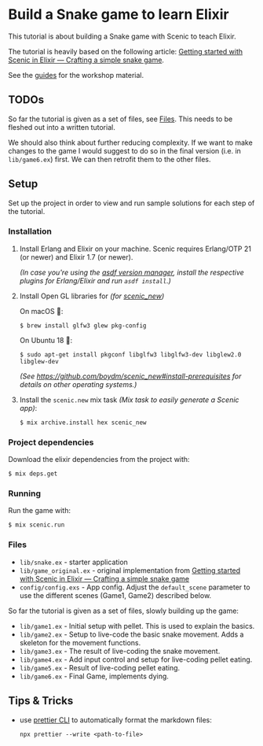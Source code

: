 # Build a Snake game to learn Elixir

This tutorial is about building a Snake game with Scenic to teach Elixir.

The tutorial is heavily based on the following article: [Getting started with Scenic in Elixir — Crafting a simple snake game].

See the [guides](./docs/GUIDES.md) for the workshop material.

## TODOs

So far the tutorial is given as a set of files, see [Files](#files). This needs to be fleshed out into a written tutorial.

We should also think about further reducing complexity. If we want to make changes to the game I would suggest to do so in the final version (i.e. in `lib/game6.ex`) first. We can then retrofit them to the other files.

## Setup

Set up the project in order to view and run sample solutions for each step of the tutorial.

### Installation

1.  Install Erlang and Elixir on your machine. Scenic requires Erlang/OTP 21 (or newer) and Elixir 1.7 (or newer).

    _(In case you're using the [asdf version manager](https://github.com/asdf-vm/asdf), install the respective plugins for Erlang/Elixir and run `asdf install`.)_

1.  Install Open GL libraries for _(for [scenic_new](https://github.com/boydm/scenic_new))_

    On macOS 🍏:

        $ brew install glfw3 glew pkg-config

    On Ubuntu 18 🐧:

        $ sudo apt-get install pkgconf libglfw3 libglfw3-dev libglew2.0 libglew-dev

    _(See https://github.com/boydm/scenic_new#install-prerequisites for details on other operating systems.)_

1.  Install the `scenic.new` mix task _(Mix task to easily generate a Scenic app)_:

        $ mix archive.install hex scenic_new

### Project dependencies

Download the elixir dependencies from the project with:

    $ mix deps.get

### Running

Run the game with:

    $ mix scenic.run

### Files

- `lib/snake.ex` - starter application
- `lib/game_original.ex` - original implementation from [Getting started with Scenic in Elixir — Crafting a simple snake game]
- `config/config.exs` - App config. Adjust the `default_scene` parameter to use the different scenes (Game1, Game2) described below.

So far the tutorial is given as a set of files, slowly building up the game:

- `lib/game1.ex` - Initial setup with pellet. This is used to explain the basics.
- `lib/game2.ex` - Setup to live-code the basic snake movement. Adds a skeleton for the movement functions.
- `lib/game3.ex` - The result of live-coding the snake movement.
- `lib/game4.ex` - Add input control and setup for live-coding pellet eating.
- `lib/game5.ex` - Result of live-coding pellet eating.
- `lib/game6.ex` - Final Game, implements dying.

## Tips & Tricks

- use [prettier CLI](https://prettier.io/docs/en/cli.html) to automatically format the markdown files:

      npx prettier --write <path-to-file>

[getting started with scenic in elixir — crafting a simple snake game]: https://blog.usejournal.com/elixir-scenic-snake-game-b8616b1d7ee0
